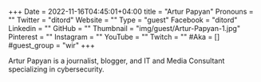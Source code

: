 +++
Date = 2022-11-16T04:45:01+04:00
title = "Artur Papyan"
Pronouns = ""
Twitter = "ditord"
Website = ""
Type = "guest"
Facebook = "ditord"
Linkedin = ""
GitHub = ""
Thumbnail = "img/guest/Artur-Papyan-1.jpg"
Pinterest = ""
Instagram = ""
YouTube = ""
Twitch = ""
#Aka = []
#guest_group = "wir"
+++

Artur Papyan is a journalist, blogger, and IT and Media Consultant specializing in cybersecurity.
